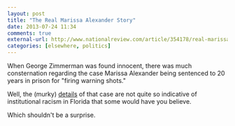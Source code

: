```yaml
---
layout: post  
title: "The Real Marissa Alexander Story"  
date: 2013-07-24 11:34  
comments: true  
external-url: http://www.nationalreview.com/article/354178/real-marissa-alexander-story-ian-tuttle  
categories: [elsewhere, politics]  
---
```


When George Zimmerman was found innocent, there was much consternation regarding the case Marissa Alexander being sentenced to 20 years in prison for "firing warning shots."

Well, the (murky) [details][1] of that case are not quite so indicative of institutional racism in Florida that some would have you believe. 

Which shouldn't be a surprise.

[1]: http://www.nationalreview.com/article/354178/real-marissa-alexander-story-ian-tuttle